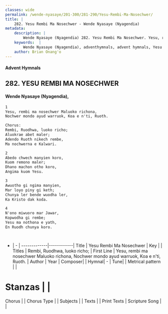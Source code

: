 ```yaml
---
classes: wide
permalink: /wende-nyasaye/201-300/281-290/Yesu-Rembi-Ma-Nosechwer/
title: |
    282. Yesu Rembi Ma Nosechwer - Wende Nyasaye (Nyagendia)
metadata:
    description: |
        Wende Nyasaye (Nyagendia) 282. Yesu Rembi Ma Nosechwer. Yesu, rembi ma nosechwer Maluoko richona, Nochwer mondo ayud warruok, Koa e n'ti, Ruoth.  Chorus: Rembi, Ruodhwa, luoko richo; Aluokrae abet maler; Adendo Ruoth nikech rembe, Ma nochwerna e Kalwari.  
    keywords:  |
        Wende Nyasaye (Nyagendia), adventhymnals, advent hymnals, Yesu Rembi Ma Nosechwer, Yesu, rembi ma nosechwer Maluoko richona, Nochwer mondo ayud warruok, Koa e n'ti, Ruoth.. Rembi, Ruodhwa, luoko richo;
    author: Brian Onang'o
---
```


#### Advent Hymnals
## 282. YESU REMBI MA NOSECHWER
####  Wende Nyasaye (Nyagendia),

```txt
1
Yesu, rembi ma nosechwer Maluoko richona,
Nochwer mondo ayud warruok, Koa e n'ti, Ruoth.

Chorus:
Rembi, Ruodhwa, luoko richo;
Aluokrae abet maler;
Adendo Ruoth nikech rembe,
Ma nochwerna e Kalwari.

2
Abedo chwech manyien koro,
Kuom remono maler;
Dhano machon otho koro,
Angima kuom Yesu.

3
Awuotho gi ngima manyien,
Mar loyo piny gi keth;
Chunya ler bende wuodha ler,
Ka Kristo dak koda.

4
N'ono miwuoro mar Jawar,
Kopwodha gi rembe;
Yesu ma nothona e yath,
En Ruodh chunya koro.




```

- |   -  |
-------------|------------|
Title | Yesu Rembi Ma Nosechwer |
Key |  |
Titles | Rembi, Ruodhwa, luoko richo; |
First Line | Yesu, rembi ma nosechwer Maluoko richona, Nochwer mondo ayud warruok, Koa e n'ti, Ruoth. |
Author | 
Year | 
Composer| |
Hymnal|  - |
Tune|  |
Metrical pattern | |
# Stanzas |  |
Chorus |  |
Chorus Type |  |
Subjects | |
Texts |  |
Print Texts | 
Scripture Song |  |
    

